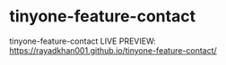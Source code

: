 # tinyone-feature-contact
tinyone-feature-contact
LIVE PREVIEW:
https://rayadkhan001.github.io/tinyone-feature-contact/
